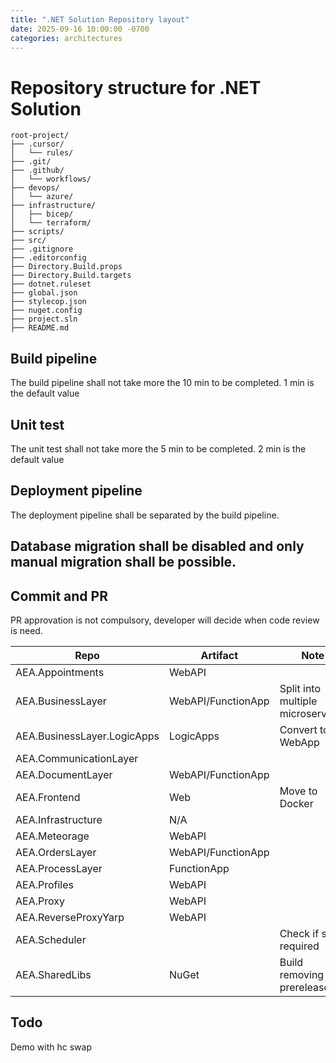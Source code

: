 ```yaml
---
title: ".NET Solution Repository layout"
date: 2025-09-16 10:00:00 -0700
categories: architectures
---
```



# Repository structure for .NET Solution

```
root-project/
├── .cursor/
│   └── rules/
├── .git/
├── .github/
│   └── workflows/
├── devops/
│   └── azure/
├── infrastructure/
│   ├── bicep/
│   └── terraform/
├── scripts/
├── src/
├── .gitignore
├── .editorconfig
├── Directory.Build.props
├── Directory.Build.targets
├── dotnet.ruleset
├── global.json
├── stylecop.json
├── nuget.config
├── project.sln
├── README.md
```


## Build pipeline
The build pipeline shall not take more the 10 min to be completed. 1 min is the default value

## Unit test
The unit test shall not take more the 5 min to be completed. 2 min is the default value

## Deployment pipeline
The deployment pipeline shall be separated by the build pipeline.

## Database migration shall be disabled and only manual migration shall be possible.

## Commit and PR
PR approvation is not compulsory, developer will decide when code review is need.


| Repo                        | Artifact             | Note                            |
|-----------------------------|----------------------|----------------------------------|
| AEA.Appointments            | WebAPI               |                                  |
| AEA.BusinessLayer           | WebAPI/FunctionApp   | Split into multiple microservices |
| AEA.BusinessLayer.LogicApps | LogicApps            | Convert to WebApp                |
| AEA.CommunicationLayer      |                      |                                  |
| AEA.DocumentLayer           | WebAPI/FunctionApp   |                                  |
| AEA.Frontend                | Web                  | Move to Docker                   |
| AEA.Infrastructure          | N/A                  |                                  |
| AEA.Meteorage               | WebAPI               |                                  |
| AEA.OrdersLayer             | WebAPI/FunctionApp   |                                  |
| AEA.ProcessLayer            | FunctionApp          |                                  |
| AEA.Profiles                | WebAPI               |                                  |
| AEA.Proxy                   | WebAPI               |                                  |
| AEA.ReverseProxyYarp        | WebAPI               |                                  |
| AEA.Scheduler               |                      | Check if still required          |
| AEA.SharedLibs              | NuGet                | Build removing prerelease        |

## Todo

Demo with hc swap